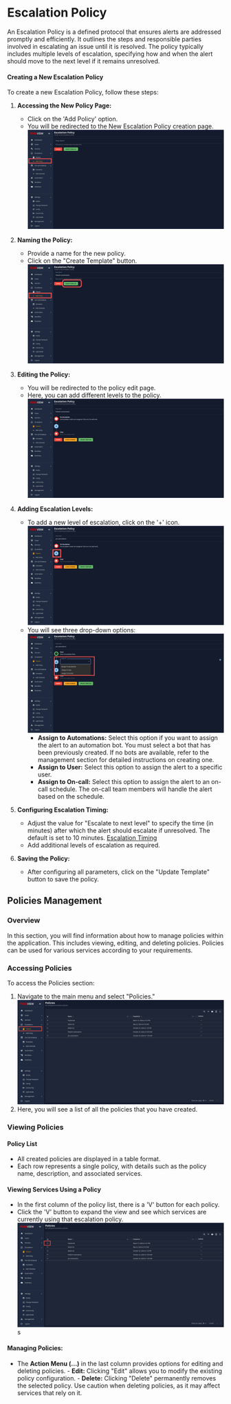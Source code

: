 # Escalation Policy 
An Escalation Policy is a defined protocol that ensures alerts are addressed promptly and efficiently. It outlines the steps and responsible parties involved in escalating an issue until it is resolved. The policy typically includes multiple levels of escalation, specifying how and when the alert should move to the next level if it remains unresolved.

#### Creating a New Escalation Policy

To create a new Escalation Policy, follow these steps:

1. **Accessing the New Policy Page:**

    - Click on the 'Add Policy' option.
    - You will be redirected to the New Escalation Policy creation page.
    ![Add Policy](pix-images/add-policy.png)

2. **Naming the Policy:**
    
    - Provide a name for the new policy.
    - Click on the "Create Template" button.
    ![Create Template](pix-images/create-template.png)

3. **Editing the Policy:**
    
    - You will be redirected to the policy edit page.
    - Here, you can add different levels to the policy.
    ![edit-policy](pix-images/edit-policy.png)

4. **Adding Escalation Levels:**
    
    - To add a new level of escalation, click on the '+' icon.
    ![Add Esclation](pix-images/add-esclations.png)
    - You will see three drop-down options:
    ![Escalation Levels](pix-images/assign-bots.png)
        - **Assign to Automations:** Select this option if you want to assign the alert to an automation bot. You must select a bot that has been previously created. If no bots are available, refer to the management section for detailed instructions on creating one.
        - **Assign to User:** Select this option to assign the alert to a specific user.
        - **Assign to On-call:** Select this option to assign the alert to an on-call schedule. The on-call team members will handle the alert based on the schedule.

5. **Configuring Escalation Timing:**
    
    - Adjust the value for "Escalate to next level" to specify the time (in minutes) after which the alert should escalate if unresolved. The default is set to 10 minutes.
    [Escalation Timing](pix-images/Escalation-Timing.png)
    - Add additional levels of escalation as required.

6. **Saving the Policy:**
    
    - After configuring all parameters, click on the "Update Template" button to save the policy.

## Policies Management 
### Overview
In this section, you will find information about how to manage policies within the application. This includes viewing, editing, and deleting policies. Policies can be used for various services according to your requirements.

### Accessing Policies

To access the Policies section:
1. Navigate to the main menu and select "Policies."
![Accessing Policies](pix-images/policy.png)
2. Here, you will see a list of all the policies that you have created.

### Viewing Policies

#### Policy List

- All created policies are displayed in a table format.
- Each row represents a single policy, with details such as the policy name, description, and associated services.

#### Viewing Services Using a Policy

- In the first column of the policy list, there is a 'V' button for each policy.
- Click the 'V' button to expand the view and see which services are currently using that escalation policy.
![Expand-policy](pix-images/Expand-policy.png)
s
#### Managing Policies:    
- The **Action Menu (...)** in the last column provides options for editing and deleting policies.
        - **Edit:** Clicking "Edit" allows you to modify the existing policy configuration.
        - **Delete:** Clicking "Delete" permanently removes the selected policy. Use caution when deleting policies, as it may affect services that rely on it.